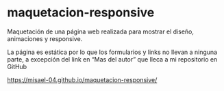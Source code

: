# maquetacion-responsive

Maquetación de una página web realizada para mostrar el diseño, animaciones y responsive.

La página es estática por lo que los formularios y links no llevan a ninguna parte, a excepción del link en “Mas del autor” que lleca a mi repositorio en GitHub

https://misael-04.github.io/maquetacion-responsive/
